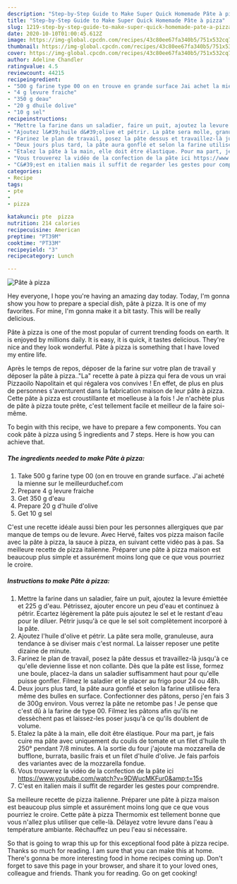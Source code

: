 ```yaml
---
description: "Step-by-Step Guide to Make Super Quick Homemade Pâte à pizza"
title: "Step-by-Step Guide to Make Super Quick Homemade Pâte à pizza"
slug: 1219-step-by-step-guide-to-make-super-quick-homemade-pate-a-pizza
date: 2020-10-10T01:00:45.612Z
image: https://img-global.cpcdn.com/recipes/43c80ee67fa340b5/751x532cq70/pate-a-pizza-photo-principale-de-la-recette.jpg
thumbnail: https://img-global.cpcdn.com/recipes/43c80ee67fa340b5/751x532cq70/pate-a-pizza-photo-principale-de-la-recette.jpg
cover: https://img-global.cpcdn.com/recipes/43c80ee67fa340b5/751x532cq70/pate-a-pizza-photo-principale-de-la-recette.jpg
author: Adeline Chandler
ratingvalue: 4.5
reviewcount: 44215
recipeingredient:
- "500 g farine type 00 on en trouve en grande surface Jai achet la mienne sur le meilleurduchefcom"
- "4 g levure fraiche"
- "350 g deau"
- "20 g dhuile dolive"
- "10 g sel"
recipeinstructions:
- "Mettre la farine dans un saladier, faire un puit, ajoutez la levure émiettée et 225 g d&#39;eau. Pétrissez, ajouter encore un peu d&#39;eau et continuez à pétrir. Ecartez légèrement la pâte puis ajoutez le sel et le restant d&#39;eau pour le diluer. Pétrir jusqu&#39;à ce que le sel soit complètement incorporé à la pâte."
- "Ajoutez l&#39;huile d&#39;olive et pétrir. La pâte sera molle, granuleuse, aura tendance à se diviser mais c&#39;est normal. La laisser reposer une petite dizaine de minute."
- "Farinez le plan de travail, posez la pâte dessus et travaillez-là jusqu&#39;à ce qu&#39;elle devienne lisse et non collante. Dès que la pâte est lisse, formez une boule, placez-la dans un saladier suffisamment haut pour qu&#39;elle puisse gonfler. Filmez le saladier et le placer au frigo pour 24 ou 48h."
- "Deux jours plus tard, la pâte aura gonflé et selon la farine utilisée fera même des bulles en surface. Confectionner des pâtons, perso j&#39;en fais 3 de 300g environ. Vous verrez la pâte ne retombe pas ! Je pense que c&#39;est dû à la farine de type 00. Filmez les pâtons afin qu&#39;ils ne dessèchent pas et laissez-les poser jusqu&#39;à ce qu&#39;ils doublent de volume."
- "Etalez la pâte à la main, elle doit être élastique. Pour ma part, je fais cuire ma pâte avec uniquement du coulis de tomate et un filet d&#39;huile th 250° pendant 7/8 minutes. A la sortie du four j&#39;ajoute ma mozzarella de bufflone, burrata, basilic frais et un filet d&#39;huile d&#39;olive. Je fais parfois des variantes avec de la mozzarella fondue."
- "Vous trouverez la vidéo de la confection de la pâte ici https://www.youtube.com/watch?v=9DWucMKFur0&amp;t=15s"
- "C&#39;est en italien mais il suffit de regarder les gestes pour comprendre."
categories:
- Recipe
tags:
- pte
- 
- pizza

katakunci: pte  pizza 
nutrition: 214 calories
recipecuisine: American
preptime: "PT39M"
cooktime: "PT33M"
recipeyield: "3"
recipecategory: Lunch

---
```



![Pâte à pizza](https://img-global.cpcdn.com/recipes/43c80ee67fa340b5/751x532cq70/pate-a-pizza-photo-principale-de-la-recette.jpg)

Hey everyone, I hope you're having an amazing day today. Today, I'm gonna show you how to prepare a special dish, pâte à pizza. It is one of my favorites. For mine, I'm gonna make it a bit tasty. This will be really delicious.

Pâte à pizza is one of the most popular of current trending foods on earth. It is enjoyed by millions daily. It is easy, it is quick, it tastes delicious. They're nice and they look wonderful. Pâte à pizza is something that I have loved my entire life.

Après le temps de repos, déposer de la farine sur votre plan de travail y déposer la pâte à pizza..&#34;La&#34; recette à pate à pizza qui fera de vous un vrai Pizzaoilo Napolitain et qui régalera vos convives ! En effet, de plus en plus de personnes s&#39;aventurent dans la fabrication maison de leur pâte à pizza. Cette pâte à pizza est croustillante et moelleuse à la fois ! Je n&#39;achète plus de pâte à pizza toute prête, c&#39;est tellement facile et meilleur de la faire soi-même.


To begin with this recipe, we have to prepare a few components. You can cook pâte à pizza using 5 ingredients and 7 steps. Here is how you can achieve that.

<!--inarticleads1-->

##### The ingredients needed to make Pâte à pizza:

1. Take 500 g farine type 00 (on en trouve en grande surface. J&#39;ai acheté la mienne sur le meilleurduchef.com
1. Prepare 4 g levure fraiche
1. Get 350 g d&#39;eau
1. Prepare 20 g d&#39;huile d&#39;olive
1. Get 10 g sel


C&#39;est une recette idéale aussi bien pour les personnes allergiques que par manque de temps ou de levure. Avec Hervé, faites vos pizza maison facile avec la pâte à pizza, la sauce à pizza, en suivant cette vidéo pas à pas. Sa meilleure recette de pizza italienne. Préparer une pâte à pizza maison est beaucoup plus simple et assurément moins long que ce que vous pourriez le croire. 

<!--inarticleads2-->

##### Instructions to make Pâte à pizza:

1. Mettre la farine dans un saladier, faire un puit, ajoutez la levure émiettée et 225 g d&#39;eau. Pétrissez, ajouter encore un peu d&#39;eau et continuez à pétrir. Ecartez légèrement la pâte puis ajoutez le sel et le restant d&#39;eau pour le diluer. Pétrir jusqu&#39;à ce que le sel soit complètement incorporé à la pâte.
1. Ajoutez l&#39;huile d&#39;olive et pétrir. La pâte sera molle, granuleuse, aura tendance à se diviser mais c&#39;est normal. La laisser reposer une petite dizaine de minute.
1. Farinez le plan de travail, posez la pâte dessus et travaillez-là jusqu&#39;à ce qu&#39;elle devienne lisse et non collante. Dès que la pâte est lisse, formez une boule, placez-la dans un saladier suffisamment haut pour qu&#39;elle puisse gonfler. Filmez le saladier et le placer au frigo pour 24 ou 48h.
1. Deux jours plus tard, la pâte aura gonflé et selon la farine utilisée fera même des bulles en surface. Confectionner des pâtons, perso j&#39;en fais 3 de 300g environ. Vous verrez la pâte ne retombe pas ! Je pense que c&#39;est dû à la farine de type 00. Filmez les pâtons afin qu&#39;ils ne dessèchent pas et laissez-les poser jusqu&#39;à ce qu&#39;ils doublent de volume.
1. Etalez la pâte à la main, elle doit être élastique. Pour ma part, je fais cuire ma pâte avec uniquement du coulis de tomate et un filet d&#39;huile th 250° pendant 7/8 minutes. A la sortie du four j&#39;ajoute ma mozzarella de bufflone, burrata, basilic frais et un filet d&#39;huile d&#39;olive. Je fais parfois des variantes avec de la mozzarella fondue.
1. Vous trouverez la vidéo de la confection de la pâte ici https://www.youtube.com/watch?v=9DWucMKFur0&amp;t=15s
1. C&#39;est en italien mais il suffit de regarder les gestes pour comprendre.


Sa meilleure recette de pizza italienne. Préparer une pâte à pizza maison est beaucoup plus simple et assurément moins long que ce que vous pourriez le croire. Cette pâte à pizza Thermomix est tellement bonne que vous n&#39;allez plus utiliser que celle-là. Délayez votre levure dans l&#39;eau à température ambiante. Réchauffez un peu l&#39;eau si nécessaire. 

So that is going to wrap this up for this exceptional food pâte à pizza recipe. Thanks so much for reading. I am sure that you can make this at home. There's gonna be more interesting food in home recipes coming up. Don't forget to save this page in your browser, and share it to your loved ones, colleague and friends. Thank you for reading. Go on get cooking!
